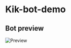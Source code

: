 # Kik-bot-demo

## Bot preview

![Preview](https://raw.github.com/7kfpun/kik-bot-demo/master/screenshot.gif "bot preview")

